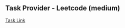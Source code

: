 ## Task Provider - Leetcode (medium)

[Task Link](https://leetcode.com/problems/find-elements-in-a-contaminated-binary-tree/description/?envType=daily-question&envId=2025-02-21)